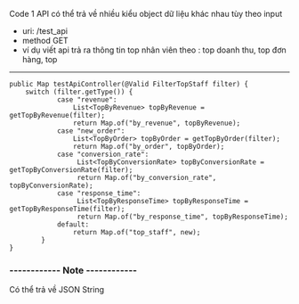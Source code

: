 Code 1 API có thể trả về nhiều kiểu object dữ liệu khác nhau tùy theo input

- uri: /test_api
- method GET
- ví dụ viết api trả ra thông tin top nhân viên theo : top doanh thu, top đơn hàng, top
------------
```
public Map testApiController(@Valid FilterTopStaff filter) {
    switch (filter.getType()) {
            case "revenue":
                List<TopByRevenue> topByRevenue = getTopByRevenue(filter);
                return Map.of("by_revenue", topByRevenue);
            case "new_order":
                List<TopByOrder> topByOrder = getTopByOrder(filter);
                return Map.of("by_order", topByOrder);
            case "conversion_rate":
                 List<TopByConversionRate> topByConversionRate =  getTopByConversionRate(filter);
                 return Map.of("by_conversion_rate", topByConversionRate);
            case "response_time":
                 List<TopByResponseTime> topByResponseTime =  getTopByResponseTime(filter);
                 return Map.of("by_response_time", topByResponseTime);
            default:
                return Map.of("top_staff", new);
        }
}

```
### ------------ Note ------------
Có thể trả về JSON String
